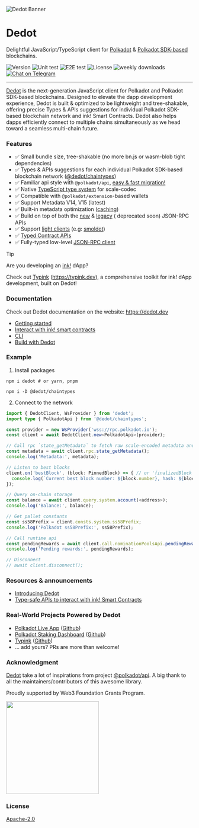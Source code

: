 ![Dedot Banner](https://github.com/user-attachments/assets/94a6e1cd-cdaf-4449-8fbf-5762186b9462)


# Dedot

Delightful JavaScript/TypeScript client for [Polkadot](https://polkadot.com/) & [Polkadot SDK-based](https://github.com/paritytech/polkadot-sdk) blockchains.

![Version][ico-version]
![Unit test][ico-unit-test]
![E2E test][ico-e2e-test]
![License][ico-license]
![weekly downloads][ico-downloads]
[![Chat on Telegram][ico-telegram]][link-telegram]

[ico-telegram]: https://img.shields.io/badge/Dedot-2CA5E0.svg?style=flat-square&logo=telegram&label=Telegram
[ico-unit-test]: https://img.shields.io/github/actions/workflow/status/dedotdev/dedot/run-tests.yml?label=unit%20tests&style=flat-square
[ico-e2e-test]: https://img.shields.io/github/actions/workflow/status/dedotdev/dedot/zombienet-tests-batch-01.yml?label=e2e%20tests&style=flat-square
[ico-version]: https://img.shields.io/github/package-json/v/dedotdev/dedot?filename=packages%2Fapi%2Fpackage.json&style=flat-square
[ico-license]: https://img.shields.io/github/license/dedotdev/dedot?style=flat-square
[ico-downloads]: https://img.shields.io/npm/dw/dedot?style=flat-square
[link-telegram]: https://t.me/JoinDedot

---

[Dedot](https://dedot.dev) is the next-generation JavaScript client for Polkadot and Polkadot SDK-based blockchains. Designed to elevate the dapp development experience, Dedot is built & optimized to be lightweight and tree-shakable, offering precise Types & APIs suggestions for individual Polkadot SDK-based blockchain network and ink! Smart Contracts. Dedot also helps dapps efficiently connect to multiple chains simultaneously as we head toward a seamless multi-chain future.

### Features

- ✅ Small bundle size, tree-shakable (no more bn.js or wasm-blob tight dependencies)
- ✅ Types & APIs suggestions for each individual Polkadot SDK-based blockchain
  network ([@dedot/chaintypes](https://github.com/dedotdev/chaintypes))
- ✅ Familiar api style with `@polkadot/api`, [easy & fast migration!](https://docs.dedot.dev/getting-started/pjs-to-dedot)
- ✅ Native [TypeScript type system](https://docs.dedot.dev/getting-started/pjs-to-dedot#type-system) for scale-codec
- ✅ Compatible with `@polkadot/extension`-based wallets
- ✅ Support Metadata V14, V15 (latest)
- ✅ Built-in metadata optimization ([caching](https://docs.dedot.dev/getting-started/connect-to-network#caching-metadata))
- ✅ Build on top of both the [new](https://paritytech.github.io/json-rpc-interface-spec/introduction.html) & [legacy](https://github.com/w3f/PSPs/blob/master/PSPs/drafts/psp-6.md) (
  deprecated soon) JSON-RPC APIs
- ✅ Support [light clients](https://docs.dedot.dev/getting-started/connect-to-network#initializing-dedotclient-and-interact-with-polkadot-network) (e.g: [smoldot](https://www.npmjs.com/package/smoldot))
- ✅ [Typed Contract APIs](https://docs.dedot.dev/ink-smart-contracts/intro)
- ✅ Fully-typed low-level [JSON-RPC client](https://docs.dedot.dev/clients-and-providers/clients#jsonrpcclient)

> [!TIP]
> Are you developing an [ink!](https://use.ink/) dApp?
>
> Check out [Typink](https://github.com/dedotdev/typink) (https://typink.dev), a comprehensive toolkit for ink! dApp development, built on Dedot! 

### Documentation
Check out Dedot documentation on the website: https://dedot.dev
- [Getting started](https://docs.dedot.dev/getting-started/installation)
- [Interact with ink! smart contracts](https://docs.dedot.dev/ink-smart-contracts/intro)
- [CLI](https://docs.dedot.dev/cli)
- [Build with Dedot](https://docs.dedot.dev/help-and-faq/built-with-dedot)

### Example
1. Install packages
```shell
npm i dedot # or yarn, pnpm

npm i -D @dedot/chaintypes
```
2. Connect to the network
```typescript
import { DedotClient, WsProvider } from 'dedot';
import type { PolkadotApi } from '@dedot/chaintypes';

const provider = new WsProvider('wss://rpc.polkadot.io');
const client = await DedotClient.new<PolkadotApi>(provider);

// Call rpc `state_getMetadata` to fetch raw scale-encoded metadata and decode it.
const metadata = await client.rpc.state_getMetadata();
console.log('Metadata:', metadata);

// Listen to best blocks
client.on('bestBlock', (block: PinnedBlock) => { // or 'finalizedBlock'
  console.log(`Current best block number: ${block.number}, hash: ${block.hash}`);
});

// Query on-chain storage
const balance = await client.query.system.account(<address>);
console.log('Balance:', balance);

// Get pallet constants
const ss58Prefix = client.consts.system.ss58Prefix;
console.log('Polkadot ss58Prefix:', ss58Prefix);

// Call runtime api
const pendingRewards = await client.call.nominationPoolsApi.pendingRewards(<address>)
console.log('Pending rewards:', pendingRewards);

// Disconnect
// await client.disconnect();
```

### Resources & announcements
- [Introducing Dedot](https://forum.polkadot.network/t/introducing-dedot-a-delightful-javascript-client-for-polkadot-substrate-based-blockchains/8956)
- [Type-safe APIs to interact with ink! Smart Contracts](https://forum.polkadot.network/t/type-safe-apis-to-interact-with-ink-smart-contracts-dedot/9485)

### Real-World Projects Powered by Dedot

- [Polkadot Live App](https://polkadot-live.github.io/) ([Github](https://github.com/polkadot-live/polkadot-live-app))
- [Polkadot Staking Dashboard](https://staking.polkadot.cloud/) ([Github](https://github.com/polkadot-cloud/polkadot-staking-dashboard))
- [Typink](https://typink.dev/) ([Github](https://github.com/dedotdev/typink))
- ... add yours? PRs are more than welcome!

### Acknowledgment

[Dedot](https://dedot.dev) take a lot of inspirations from project [@polkadot/api](https://github.com/polkadot-js/api). A big thank to all the maintainers/contributors of this awesome library.

Proudly supported by Web3 Foundation Grants Program.
<p align="left">
  <img width="250" src="https://user-images.githubusercontent.com/6867026/227230786-0796214a-3e3f-42af-94e9-d4122c730b62.png">
</p>

### License

[Apache-2.0](https://github.com/dedotdev/dedot/blob/main/LICENSE)


